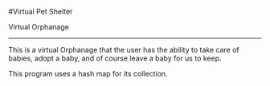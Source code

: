 #Virtual Pet Shelter

Virtual Orphanage

________________________________________________
This is a virtual Orphanage that the user has the ability to take care of babies, adopt a baby, and of course leave a baby for us to keep. 

This program uses a hash map for its collection. 
